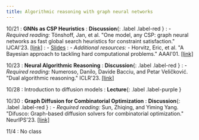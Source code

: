 ```yaml
---
title: Algorithmic reasoning with graph neural networks
---
```


10/21
: **GNNs as CSP Heuristics**
  : **Discussion**{: .label .label-red }
: - *Required reading:* Tönshoff, Jan, et al. "One model, any CSP: graph neural networks as fast global search heuristics for constraint satisfaction." IJCAI'23. [[link]](https://arxiv.org/abs/2208.10227)
: - [Slides](https://vitercik.github.io/ai4algs_25/assets/pdf/5_ANYCSP.pdf)
: - *Additional resources:*
    - Horvitz, Eric, et al. "A Bayesian approach to tackling hard computational problems." AAAI'01. [[link]](https://cdn.aaai.org/Symposia/Fall/2001/FS-01-04/FS01-04-010.pdf)

10/23
: **Neural Algorithmic Reasoning**
  : **Discussion**{: .label .label-red }
: - *Required reading:* Numeroso, Danilo, Davide Bacciu, and Petar Veličković. "Dual algorithmic reasoning." ICLR'23. [[link]](https://arxiv.org/abs/2302.04496)

10/28
: Introduction to diffusion models
  : **Lecture**{: .label .label-purple }

10/30
: **Graph Diffusion for Combinatorial Optimization**
  : **Discussion**{: .label .label-red }
: - *Required reading:* Sun, Zhiqing, and Yiming Yang. "Difusco: Graph-based diffusion solvers for combinatorial optimization." NeurIPS'23. [[link]](https://arxiv.org/abs/2302.08224)

11/4
: No class